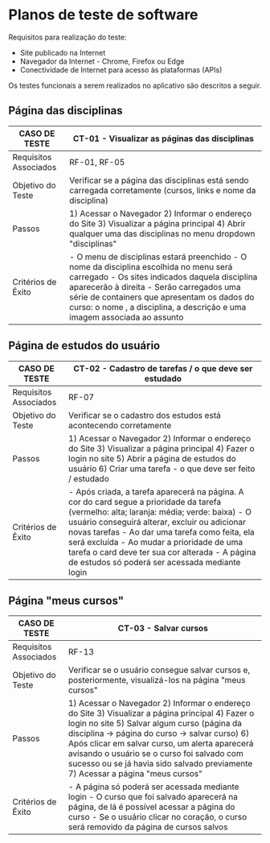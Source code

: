 # Planos de teste de software

Requisitos para realização do teste:

- Site publicado na Internet
- Navegador da Internet - Chrome, Firefox ou Edge
- Conectividade de Internet para acesso às plataformas (APIs)

Os testes funcionais a serem realizados no aplicativo são descritos a seguir.

## Página das disciplinas

|CASO DE TESTE        |CT-01 - Visualizar as páginas das disciplinas                                                                                                                                                                                                                                                                    |
|---------------------|-----------------------------------------------------------------------------------------------------------------------------------------------------------------------------------------------------------------------------------------------------------------------------------------------------------------|
|Requisitos Associados|RF-01, RF-05                                                                                                                                                                                                                                                                                                     |
|Objetivo do Teste    |Verificar se a página das disciplinas está sendo carregada corretamente (cursos, links e nome da disciplina)                                                                                                                                                                                                     |
|Passos               |1) Acessar o Navegador 2) Informar o endereço do Site 3) Visualizar a página principal 4) Abrir qualquer uma das disciplinas no menu dropdown "disciplinas"                                                                                                                                                      |
|Critérios de Êxito   |- O menu de disciplinas estará preenchido - O nome da disciplina escolhida no menu será carregado - Os sites indicados daquela disciplina aparecerão à direita - Serão carregados uma série de containers que apresentam os dados do curso: o nome , a disciplina, a descrição e uma imagem associada ao assunto |



## Página de estudos do usuário 

|CASO DE TESTE        |CT-02 - Cadastro de tarefas / o que deve ser estudado                                                                                                                                                                                                                                                                                                                                                   |
|---------------------|---------------------------------------------------------------------------------------------------------------------------------------------------------------------------------------------------------------------------------------------------------------------------------------------------------------------------------------------------------------------------------------------------|
|Requisitos Associados|RF-07                                                                                                                                                                                                                                                                                                                                                                                              |
|Objetivo do Teste    |Verificar se o cadastro dos estudos está acontecendo corretamente                                                                                                                                                                                                                                                                                                                                  |
|Passos               |1) Acessar o Navegador 2) Informar o endereço do Site 3) Visualizar a página principal 4) Fazer o login no site  5) Abrir a página de estudos do usuário  6) Criar uma tarefa - o que deve ser feito / estudado                                                                                                                                                                                    |
|Critérios de Êxito   |- Após criada, a tarefa aparecerá na página. A cor do card segue a prioridade da tarefa (vermelho: alta; laranja: média; verde: baixa) - O usuário conseguirá alterar, excluir ou adicionar novas tarefas - Ao dar uma tarefa como feita, ela será excluída - Ao mudar a prioridade de uma tarefa o card deve ter sua cor alterada - A página de estudos só poderá ser acessada mediante login  |


## Página "meus cursos"

|CASO DE TESTE        |CT-03 - Salvar cursos                                                                                                                                                                                                                                                                                                                                                                |
|---------------------|-------------------------------------------------------------------------------------------------------------------------------------------------------------------------------------------------------------------------------------------------------------------------------------------------------------------------------------------------------------------------------------|
|Requisitos Associados|RF-13                                                                                                                                                                                                                                                                                                                                                                                |
|Objetivo do Teste    |Verificar se o usuário consegue salvar cursos e, posteriormente, visualizá-los na página "meus cursos"                                                                                                                                                                                                                                                                               |
|Passos               |1) Acessar o Navegador 2) Informar o endereço do Site 3) Visualizar a página principal 4) Fazer o login no site  5) Salvar algum curso (página da disciplina -> página do curso -> salvar curso) 6) Após clicar em salvar curso, um alerta aparecerá avisando o usuário se o curso foi salvado com sucesso ou se já havia sido salvado previamente 7) Acessar a página "meus cursos" |
|Critérios de Êxito   |- A página  só poderá ser acessada mediante login  - O curso que foi salvado aparecerá na página, de lá é possível acessar a página do curso - Se o usuário clicar no coração, o curso será removido da página de cursos salvos                                                                                                                                                      |


